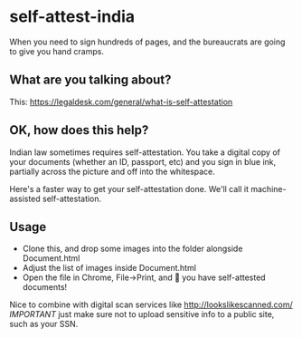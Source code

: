 # self-attest-india
When you need to sign hundreds of pages, and the bureaucrats are going to give you hand cramps.

## What are you talking about?

This: https://legaldesk.com/general/what-is-self-attestation

## OK, how does this help?

Indian law sometimes requires self-attestation. You take a digital copy of your documents (whether an ID, passport, etc) and you sign in blue ink, partially across the picture and off into the whitespace.

Here's a faster way to get your self-attestation done. We'll call it machine-assisted self-attestation.

## Usage
- Clone this, and drop some images into the folder alongside Document.html
- Adjust the list of images inside Document.html
- Open the file in Chrome, File->Print, and 🎉 you have self-attested documents!

Nice to combine with digital scan services like http://lookslikescanned.com/
*IMPORTANT* just make sure not to upload sensitive info to a public site, such as your SSN.
